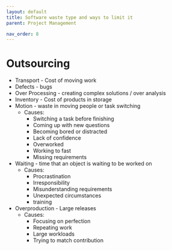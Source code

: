 ```yaml
---
layout: default
title: Software waste type and ways to limit it
parent: Project Management

nav_order: 8
---
```


# Outsourcing

- Transport - Cost of moving work
- Defects - bugs
- Over Processing - creating complex solutions / over analysis
- Inventory - Cost of products in storage
- Motion - waste in moving people or task switching
  - Causes:
    - Switching a task before finishing
    - Coming up with new questions
    - Becoming bored or distracted
    - Lack of confidence
    - Overworked
    - Working to fast
    - Missing requirements
- Waiting - time that an object is waiting to be worked on
  - Causes:
    - Procrastination
    - Irresponsibility
    - Misunderstanding requirements
    - Unexpected circumstances
    - training
- Overproduction - Large releases
  - Causes:
    - Focusing on perfection
    - Repeating work
    - Large workloads
    - Trying to match contribution
